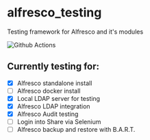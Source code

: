 # alfresco_testing
Testing framework for Alfresco and it's modules

![Github Actions](https://github.com/Greencorecr/alfresco-ubuntu-install/workflows/Build%20CI/badge.svg)

## Currently testing for:

- [x] Alfresco standalone install
- [ ] Alfresco docker install
- [x] Local LDAP server for testing
- [x] Alfresco LDAP integration
- [x] Alfresco Audit testing
- [ ] Login into Share via Selenium 
- [ ] Alfresco backup and restore with B.A.R.T.
